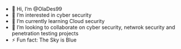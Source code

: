 - 👋 Hi, I’m @OlaDes99
- 👀 I’m interested in cyber security
- 🌱 I’m currently learning Cloud security
- 💞️ I’m looking to collaborate on cyber security, netwrok security and penetration testing projects
- ⚡ Fun fact: The Sky is Blue

<!---
OlaDes99/OlaDes99 is a ✨ special ✨ repository because its `README.md` (this file) appears on your GitHub profile.
You can click the Preview link to take a look at your changes.
--->
